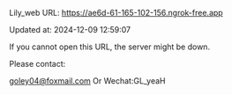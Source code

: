 Lily_web URL: https://ae6d-61-165-102-156.ngrok-free.app

Updated at: 2024-12-09 12:59:07

If you cannot open this URL, the server might be down.

Please contact: 

goley04@foxmail.com Or Wechat:GL_yeaH